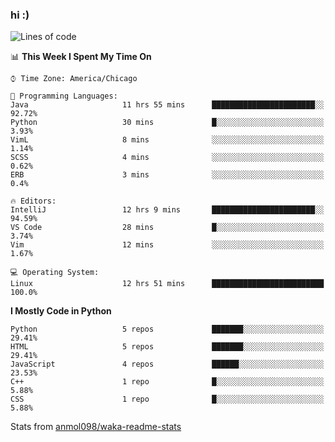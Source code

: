 ### hi :)

<!--START_SECTION:waka-->
![Lines of code](https://img.shields.io/badge/From%20Hello%20World%20I%27ve%20Written-773708%20lines%20of%20code-blue)

📊 **This Week I Spent My Time On** 

```text
⌚︎ Time Zone: America/Chicago

💬 Programming Languages: 
Java                     11 hrs 55 mins      ███████████████████████░░   92.72% 
Python                   30 mins             █░░░░░░░░░░░░░░░░░░░░░░░░   3.93% 
VimL                     8 mins              ░░░░░░░░░░░░░░░░░░░░░░░░░   1.14% 
SCSS                     4 mins              ░░░░░░░░░░░░░░░░░░░░░░░░░   0.62% 
ERB                      3 mins              ░░░░░░░░░░░░░░░░░░░░░░░░░   0.4%

🔥 Editors: 
IntelliJ                 12 hrs 9 mins       ███████████████████████░░   94.59% 
VS Code                  28 mins             █░░░░░░░░░░░░░░░░░░░░░░░░   3.74% 
Vim                      12 mins             ░░░░░░░░░░░░░░░░░░░░░░░░░   1.67%

💻 Operating System: 
Linux                    12 hrs 51 mins      █████████████████████████   100.0%

```

**I Mostly Code in Python** 

```text
Python                   5 repos             ███████░░░░░░░░░░░░░░░░░░   29.41% 
HTML                     5 repos             ███████░░░░░░░░░░░░░░░░░░   29.41% 
JavaScript               4 repos             ██████░░░░░░░░░░░░░░░░░░░   23.53% 
C++                      1 repo              █░░░░░░░░░░░░░░░░░░░░░░░░   5.88% 
CSS                      1 repo              █░░░░░░░░░░░░░░░░░░░░░░░░   5.88%

```



<!--END_SECTION:waka-->

Stats from [anmol098/waka-readme-stats](https://github.com/anmol098/waka-readme-stats)